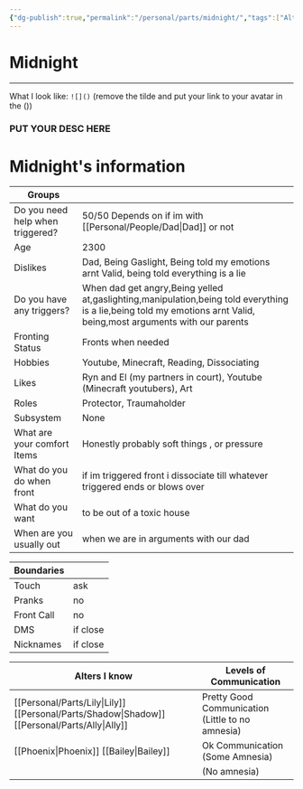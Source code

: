 ```yaml
---
{"dg-publish":true,"permalink":"/personal/parts/midnight/","tags":["Alter","protector","traumaholder","fromchildhood"]}
---
```


# Midnight
---
What I look like:
`![]()` (remove the tilde and put your link to your avatar in the ())
### PUT YOUR DESC HERE


# Midnight's information

| Groups                           |                                                                                         |
| -------------------------------- | --------------------------------------------------------------------------------------- |
| Do you need help when triggered? | 50/50 Depends on if im with [[Personal/People/Dad\|Dad]] or not                                              |
| Age                              | 2300                                                                             |
| Dislikes                         | Dad, Being Gaslight, Being told my emotions arnt Valid,  being told everything is a lie |
| Do you have any triggers?        | When dad get angry,Being yelled at,gaslighting,manipulation,being told everything is a lie,being told my emotions arnt Valid,  being,most arguments with our parents                                                                        |
| Fronting Status                  | Fronts when needed                                                                      |
| Hobbies                          | Youtube, Minecraft, Reading, Dissociating                                               |
| Likes                            | Ryn and El (my partners in court), Youtube (Minecraft youtubers), Art                   |
| Roles                            | Protector, Traumaholder                                                                 |
| Subsystem                        | None                                                                                    |
| What are your comfort Items      | Honestly probably soft things , or pressure                                             |
| What do you do when front        | if im triggered front i dissociate till whatever triggered ends or blows over           |
| What do you want                 | to be out of a toxic house                                                              |
| When are you usually out         | when we are in arguments with our dad                                                   |

| Boundaries |          |
| ---------- | -------- |
| Touch      | ask      |
| Pranks     | no       |
| Front Call | no       |
| DMS        | if close |
| Nicknames  | if close |

| Alters I know                | Levels of Communication                          |
| ---------------------------- | ------------------------------------------------ |
| [[Personal/Parts/Lily\|Lily]] [[Personal/Parts/Shadow\|Shadow]] [[Personal/Parts/Ally\|Ally]] | Pretty Good Communication (Little to no amnesia) |
| [[Phoenix\|Phoenix]] [[Bailey\|Bailey]]       | Ok Communication (Some Amnesia)                  |
|                              | (No amnesia)                                     |

